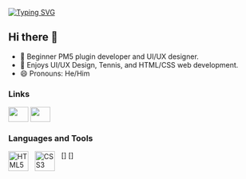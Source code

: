 [![Typing SVG](https://readme-typing-svg.demolab.com?font=Fira+Code&size=25&pause=1000&color=79B4F1&width=435&lines=Pocketmine+Plugin+Dev;UI%2FUX+Designer)](https://git.io/typing-svg)
## Hi there 👋

- 🔭 Beginner PM5 plugin developer and UI/UX designer.
- 🤔 Enjoys UI/UX Design, Tennis, and HTML/CSS web development.
- 😄 Pronouns: He/Him

### Links
<p align="left">
<a href="https://twitter.com/SleakGaming1" target="blank"><img align="center" src="https://raw.githubusercontent.com/rahuldkjain/github-profile-readme-generator/master/src/images/icons/Social/twitter.svg" height="30" width="40"/></a> 
<a href="https://discordapp.com/users/1121920712207249439" target="blank"><img align="center" src="https://raw.githubusercontent.com/rahuldkjain/github-profile-readme-generator/master/src/images/icons/Social/discord.svg" height="30" width="40"/></a>
</p>

### Languages and Tools
<p align="left">
[<img align="left" alt="HTML5" width="40px" src="https://cdn.jsdelivr.net/gh/devicons/devicon/icons/html5/html5-original.svg" style="padding-right:10px;" />]
[<img align="left" alt="CSS3" width="40px" src="https://cdn.jsdelivr.net/gh/devicons/devicon/icons/css3/css3-original.svg" style="padding-right:10px;" />]
</p>
